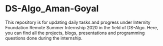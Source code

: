 # DS-Algo_Aman-Goyal
This repository is for updating daily tasks and progress under Internity Foundation Remote Summer Internship 2020 in the field of DS-Algo. Here, you can find all the projects, blogs, presentations and programming questions done during the internship.
